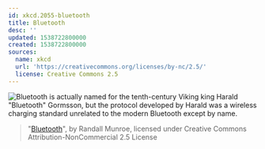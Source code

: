 ```yaml
---
id: xkcd.2055-bluetooth
title: Bluetooth
desc: ''
updated: 1538722800000
created: 1538722800000
sources:
  name: xkcd
  url: 'https://creativecommons.org/licenses/by-nc/2.5/'
  license: Creative Commons 2.5
---
```

![Bluetooth is actually named for the tenth-century Viking king Harald "Bluetooth" Gormsson, but the protocol developed by Harald was a wireless charging standard unrelated to the modern Bluetooth except by name.](https://imgs.xkcd.com/comics/bluetooth.png)
> "[Bluetooth](https://xkcd.com/2055/)", by Randall Munroe, licensed under Creative Commons Attribution-NonCommercial 2.5 License
